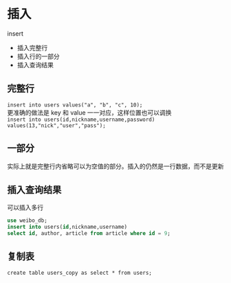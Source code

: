 # 插入

insert

- 插入完整行
- 插入行的一部分
- 插入查询结果

## 完整行

`insert into users values("a", "b", "c", 10);`  
更准确的做法是 key 和 value 一一对应，这样位置也可以调换  
`insert into users(id,nickname,username,password) values(13,"nick","user","pass");`

## 一部分

实际上就是完整行内省略可以为空值的部分。插入的仍然是一行数据，而不是更新

## 插入查询结果

可以插入多行

```sql
use weibo_db;
insert into users(id,nickname,username)
select id, author, article from article where id = 9;
```

## 复制表

`create table users_copy as select * from users;`
